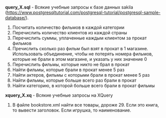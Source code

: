 **query_X.sql** - Всякие учебные запросы к базе данных sakila 
(https://www.postgresqltutorial.com/postgresql-tutorial/postgresql-sample-database/). 

1) Посчитать количество фильмов в каждой категории
2) Перечислить количество клиентов из каждой страны
3) Перечислить суммы, уплаченные каждым клиентом за прокат фильмов 
4) Пречислить сколько раз фильм был взят в прокат в 1 магазине. Использовать объединение, чтобы не потерять номера фильмов, которые не брали в этом магазине, и указать у них значение 0
5) Перечислить фильмы, которые никто не брал в прокат
6) Найти фильмы, которые брали в прокат менее 5 раз
7) Найти актеров, фильмы с которыми брали в прокат менее 5 раз
8) Найти фильмы, которые больше всего раз брали в прокат
9) Найти категорию, в которой больше всего брали в прокат фильмы

**xquery_X.xq** - Всякие учебные запросы на XQuery
1) В файле bookstore.xml найти все товары, дороже 29. Если это книга, то вывести заголовок. Если игрушка, то наименование.
